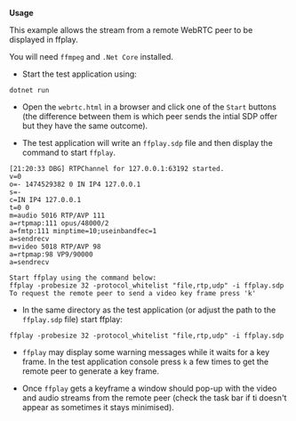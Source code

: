 **Usage**

This example allows the stream from a remote WebRTC peer to be displayed in ffplay.

You will need `ffmpeg` and `.Net Core` installed.

- Start the test application using:

`dotnet run`

-  Open the `webrtc.html` in a browser and click one of the `Start` buttons (the difference between them is which peer sends the intial SDP offer but they have the same outcome).

 - The test application will write an `ffplay.sdp` file and then display the command to start `ffplay`.

 ````
 [21:20:33 DBG] RTPChannel for 127.0.0.1:63192 started.
v=0
o=- 1474529382 0 IN IP4 127.0.0.1
s=-
c=IN IP4 127.0.0.1
t=0 0
m=audio 5016 RTP/AVP 111
a=rtpmap:111 opus/48000/2
a=fmtp:111 minptime=10;useinbandfec=1
a=sendrecv
m=video 5018 RTP/AVP 98
a=rtpmap:98 VP9/90000
a=sendrecv

Start ffplay using the command below:
ffplay -probesize 32 -protocol_whitelist "file,rtp,udp" -i ffplay.sdp
To request the remote peer to send a video key frame press 'k'
````

 - In the same directory as the test application (or adjust the path to the `ffplay.sdp` file) start ffplay:

 `ffplay -probesize 32 -protocol_whitelist "file,rtp,udp" -i ffplay.sdp`

 - `ffplay` may display some warning messages while it waits for a key frame. In the test application console press `k` a few times to get the remote peer to generate a key frame.

- Once `ffplay` gets a keyframe a window should pop-up with the video and audio streams from the remote peer (check the task bar if ti doesn't appear as sometimes it stays minimised).